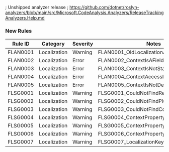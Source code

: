 ﻿; Unshipped analyzer release
; https://github.com/dotnet/roslyn-analyzers/blob/main/src/Microsoft.CodeAnalysis.Analyzers/ReleaseTrackingAnalyzers.Help.md

### New Rules

Rule ID | Category | Severity | Notes
--------|----------|----------|-------
FLAN0001 | Localization | Warning | FLAN0001_OldLocalizationApiUsed
FLAN0002 | Localization | Error | FLAN0002_ContextIsAField
FLAN0003 | Localization | Error | FLAN0003_ContextIsNotStatic
FLAN0004 | Localization | Error | FLAN0004_ContextAccessIsTooRestrictive
FLAN0005 | Localization | Error | FLAN0005_ContextIsNotDeclared
FLSG0001 | Localization | Warning | FLSG0001_CouldNotFindResourceDictionaries
FLSG0002 | Localization | Warning | FLSG0002_CouldNotFindPluginEntryClass
FLSG0003 | Localization | Warning | FLSG0003_CouldNotFindContextProperty
FLSG0004 | Localization | Warning | FLSG0004_ContextPropertyNotStatic
FLSG0005 | Localization | Warning | FLSG0005_ContextPropertyIsPrivate
FLSG0006 | Localization | Warning | FLSG0006_ContextPropertyIsProtected
FLSG0007 | Localization | Warning | FLSG0007_LocalizationKeyUnused
